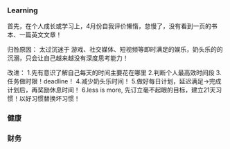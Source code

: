### Learning
首先，在个人成长或学习上，4月份自我评价懒惰，怠慢了，没有看到一页的书本、一篇英文文章！

归咎原因：
太过沉迷于 游戏、社交媒体、短视频等即时满足的娱乐，奶头乐的的沉溺，只会让自己越来越没有深度思考能力！

改进：
1.先有意识了解自己每天的时间主要花在哪里
2.判断个人最高效时间段
3.任务做时限！deadline！
4.减少奶头乐时间！
5.做好每日计划，延迟满足→完成计划后，再奖励休息时间！
6.less is more, 先订立毫不起眼的目标，建立21天习惯！以好习惯替换坏习惯！

### 健康

### 财务


